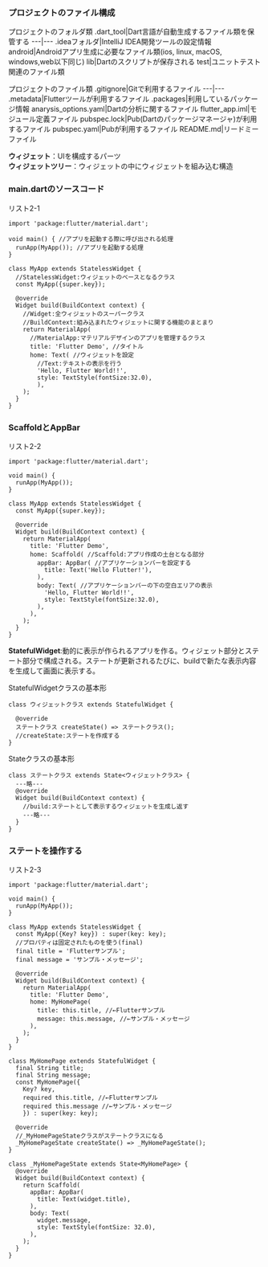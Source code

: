 ### プロジェクトのファイル構成
プロジェクトのフォルダ類
.dart_tool|Dart言語が自動生成するファイル類を保管する
---|---
.ideaフォルダ|IntelliJ IDEA開発ツールの設定情報
android|Androidアプリ生成に必要なファイル類(ios, linux, macOS, windows,web以下同じ)
lib|Dartのスクリプトが保存される
test|ユニットテスト関連のファイル類

プロジェクトのファイル類
.gitignore|Gitで利用するファイル
---|---
.metadata|Flutterツールが利用するファイル
.packages|利用しているパッケージ情報
anarysis_options.yaml|Dartの分析に関するファイル
flutter_app.iml|モジュール定義ファイル
pubspec.lock|Pub(Dartのパッケージマネージャ)が利用するファイル
pubspec.yaml|Pubが利用するファイル
README.md|リードミーファイル

**ウィジェット**：UIを構成するパーツ  
**ウィジェットツリー**：ウィジェットの中にウィジェットを組み込む構造  

### main.dartのソースコード
リスト2-1
```
import 'package:flutter/material.dart';

void main() { //アプリを起動する際に呼び出される処理
  runApp(MyApp()); //アプリを起動する処理
}

class MyApp extends StatelessWidget {
  //StatelessWidget:ウィジェットのベースとなるクラス
  const MyApp({super.key});

  @override
  Widget build(BuildContext context) {
    //Widget:全ウィジェットのスーパークラス
    //BuildContext:組み込まれたウィジェットに関する機能のまとまり
    return MaterialApp(
      //MaterialApp:マテリアルデザインのアプリを管理するクラス
      title: 'Flutter Demo', //タイトル
      home: Text( //ウィジェットを設定
        //Text:テキストの表示を行う
        'Hello, Flutter World!!',
        style: TextStyle(fontSize:32.0),
        ),
    );
  }
}
```
### ScaffoldとAppBar
リスト2-2
```
import 'package:flutter/material.dart';

void main() {
  runApp(MyApp());
}

class MyApp extends StatelessWidget {
  const MyApp({super.key});

  @override
  Widget build(BuildContext context) {
    return MaterialApp(
      title: 'Flutter Demo',
      home: Scaffold( //Scaffold:アプリ作成の土台となる部分
        appBar: AppBar( //アプリケーションバーを設定する
          title: Text('Hello Flutter!'),
        ),
        body: Text( //アプリケーションバーの下の空白エリアの表示
          'Hello, Flutter World!!',
          style: TextStyle(fontSize:32.0),
        ),
      ),
    );
  }
}
```

**StatefulWidget**:動的に表示が作られるアプリを作る。ウィジェット部分とステート部分で構成される。ステートが更新されるたびに、buildで新たな表示内容を生成して画面に表示する。

StatefulWidgetクラスの基本形
```
class ウィジェットクラス extends StatefulWidget {

  @override
  ステートクラス createState() => ステートクラス();
  //createState:ステートを作成する
}
```

Stateクラスの基本形
```
class ステートクラス extends State<ウィジェットクラス> {
  ---略---
  @override
  Widget build(BuildContext context) {
    //build:ステートとして表示するウィジェットを生成し返す
    ---略---
  }
}
```
### ステートを操作する  
リスト2-3
```
import 'package:flutter/material.dart';

void main() {
  runApp(MyApp());
}

class MyApp extends StatelessWidget {
  const MyApp({Key? key}) : super(key: key);
  //プロパティは固定されたものを使う(final)
  final title = 'Flutterサンプル';
  final message = 'サンプル・メッセージ';

  @override
  Widget build(BuildContext context) {
    return MaterialApp(
      title: 'Flutter Demo',
      home: MyHomePage(
        title: this.title, //←Flutterサンプル
        message: this.message, //←サンプル・メッセージ
      ),
    );
  }
}

class MyHomePage extends StatefulWidget {
  final String title;
  final String message;
  const MyHomePage({
    Key? key,
    required this.title, //←Flutterサンプル
    required this.message //←サンプル・メッセージ
    }) : super(key: key);

  @override
  //_MyHomePageStateクラスがステートクラスになる
  _MyHomePageState createState() => _MyHomePageState();
}

class _MyHomePageState extends State<MyHomePage> {
  @override
  Widget build(BuildContext context) {
    return Scaffold(
      appBar: AppBar(
        title: Text(widget.title),
      ),
      body: Text(
        widget.message,
        style: TextStyle(fontSize: 32.0),
      ),
    );
  }
}
```

